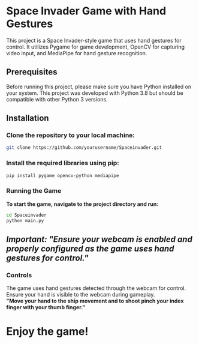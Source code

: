 # Space Invader Game with Hand Gestures

This project is a Space Invader-style game that uses hand gestures for control. It utilizes Pygame for game development, OpenCV for capturing video input, and MediaPipe for hand gesture recognition.

## Prerequisites

Before running this project, please make sure you have Python installed on your system. This project was developed with Python 3.8 but should be compatible with other Python 3 versions.

## Installation

### Clone the repository to your local machine:

```bash
git clone https://github.com/yourusername/Spaceinvader.git

```
### Install the required libraries using pip:
```bash
pip install pygame opencv-python mediapipe
```
### Running the Game
**To start the game, navigate to the project directory and run:**
```bash
cd Spaceinvader
python main.py
```
## ***Important: "Ensure your webcam is enabled and properly configured as the game uses hand gestures for control."***

### Controls
The game uses hand gestures detected through the webcam for control. Ensure your hand is visible to the webcam during gameplay.  
**"Move your hand to the ship movement and to shoot pinch your index finger with your thumb finger."**

# **Enjoy the game!**


